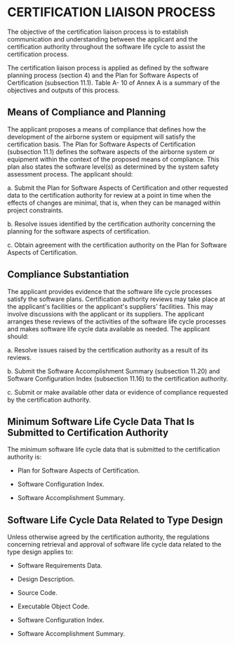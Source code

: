 # CERTIFICATION LIAISON PROCESS

The objective of the certification liaison process is to establish communication and understanding between the applicant and the certification authority throughout the software life cycle to assist the certification process.

The certification liaison process is applied as defined by the software planning process (section 4) and the Plan for Software Aspects of Certification (subsection 11.1). Table A- 10 of Annex A is a summary of the objectives and outputs of this process.

## Means of Compliance and Planning

The applicant proposes a means of compliance that defines how the development of the airborne system or equipment will satisfy the certification basis. The Plan for Software Aspects of Certification (subsection 11.1) defines the software aspects of the airborne system or equipment within the context of the proposed means of compliance. This plan also states the software level(s) as determined by the system safety assessment process. The applicant should:

   a. Submit the Plan for Software Aspects of Certification and other requested data to the certification authority for review at a point in time when the effects of changes are minimal, that is, when they can be managed within project constraints.

   b. Resolve issues identified by the certification authority concerning the planning for the software aspects of certification.

   c. Obtain agreement with the certification authority on the Plan for Software Aspects of Certification.

## Compliance Substantiation

The applicant provides evidence that the software life cycle processes satisfy the software plans. Certification authority reviews may take place at the applicant's facilities or the applicant's suppliers' facilities. This may involve discussions with the applicant or its suppliers. The applicant arranges these reviews of the activities of the software life cycle processes and makes software life cycle data available as needed. The applicant should:

   a. Resolve issues raised by the certification authority as a result of its reviews.

   b. Submit the Software Accomplishment Summary (subsection 11.20) and Software Configuration Index (subsection 11.16) to the certification authority.

   c. Submit or make available other data or evidence of compliance requested by the certification authority.

## Minimum Software Life Cycle Data That Is Submitted to Certification Authority

The minimum software life cycle data that is submitted to the certification authority is:

   - Plan for Software Aspects of Certification.

   - Software Configuration Index.

   - Software Accomplishment Summary.

## Software Life Cycle Data Related to Type Design

Unless otherwise agreed by the certification authority, the regulations concerning retrieval and approval of software life cycle data related to the type design applies to:

   - Software Requirements Data.

   - Design Description.

   - Source Code.

   - Executable Object Code.

   - Software Configuration Index.

   - Software Accomplishment Summary.
